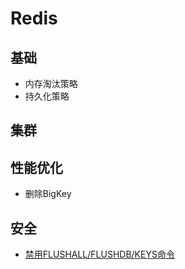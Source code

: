 # Redis

## 基础

- 内存淘汰策略
- 持久化策略

## 集群

## 性能优化

- 删除BigKey

## 安全

- [禁用FLUSHALL/FLUSHDB/KEYS命令](disable-flushall-flushdb-keys.md)
